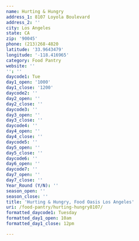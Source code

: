 ```yaml
---
name: Hurting & Hungry
address_1: 8107 Loyola Boulevard
address_2: ''
city: Los Angeles
state: CA
zip: '90045'
phone: (213)268-4820
latitude: '33.9643479'
longitude: '-118.416965'
category: Food Pantry
website: ''
'': ''
daycode1: Tue
day1_open: '1000'
day1_close: '1200'
daycode2: ''
day2_open: ''
day2_close: ''
daycode3: ''
day3_open: ''
day3_close: ''
daycode4: ''
day4_open: ''
day4_close: ''
daycode5: ''
day5_open: ''
day5_close: ''
daycode6: ''
day6_open: ''
daycode7: ''
day7_open: ''
day7_close: ''
Year_Round (Y/N): ''
season_open: ''
season_close: ''
title: 'Hurting & Hungry, Food Oasis Los Angeles'
uri: /food-pantry/hurting-hungry8107/
formatted_daycode1: Tuesday
formatted_day1_open: 10am
formatted_day1_close: 12pm

---
```

